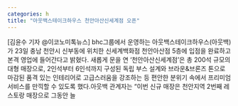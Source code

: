 ```yaml
---
categories: h
title: "아웃백스테이크하우스 천안아산신세계점 오픈"
---
```

[김윤수 기자 @이코노미톡뉴스] bhc그룹에서 운영하는 아웃백스테이크하우스(아웃백)가 23일 충남 천안시 신부동에 위치한 신세계백화점 천안아산점 5층에 입점을 완료하고 본격 영업에 들어간다고 밝혔다. 새롭게 문을 연 ‘천안아산신세계점’은 총 200석 규모의 대형 매장으로, 2인석부터 6인석까지 구성된 독립 부스 설계와 브라운&브론즈 톤으로 마감된 품격 있는 인테리어로 고급스러움을 강조하는 등 편안한 분위기 속에서 프리미엄 서비스를 만끽할 수 있도록 했다.아웃백 관계자는 “이번 신규 매장은 천안지역 2번째 레스토랑 매장으로 그동안 늘